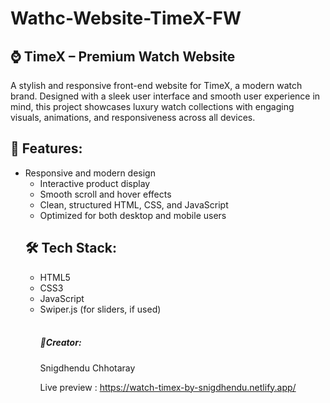 # Wathc-Website-TimeX-FW
<h2>⌚ TimeX – Premium Watch Website</h2>
A stylish and responsive front-end website for TimeX, a modern watch brand. Designed with a sleek user interface and smooth user experience in mind, this project showcases luxury watch collections with engaging visuals, animations, and responsiveness across all devices.

<h2>🚀 Features:</h2>
<ul>
    <li>Responsive and modern design<ul>
    <li>Interactive product display</li>
    <li>Smooth scroll and hover effects</li>
    <li>Clean, structured HTML, CSS, and JavaScript</li>
    <li>Optimized for both desktop and mobile users</li>
</ul>

<h2>🛠️ Tech Stack:</h2>
<ul>
    <li>HTML5</li>
    <li>CSS3</li>
    <li>JavaScript</li>
    <li>Swiper.js (for sliders, if used)</li><br>

<h5>👤Creator:</h5>
Snigdhendu Chhotaray

Live preview : https://watch-timex-by-snigdhendu.netlify.app/